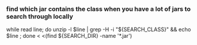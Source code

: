 ### find which jar contains the class when you have a lot of jars to search through locally
while read line; do unzip -l $line | grep -H -i "${SEARCH_CLASS}" && echo $line ; done < <(find ${SEARCH_DIR}  -name '*.jar')

